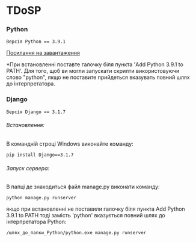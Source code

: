 # TDoSP

### Python
    Версія Python == 3.9.1  

[Посилання на завантаження](https://www.python.org/downloads/release/python-391/)  

*При встановленні поставте галочку біля пункта 'Add Python 3.9.1 to PATH'.
Для того, щоб ви могли запускати скрипти використовуючи слово "python",
якщо не поставите прийдеться вказувать повний шлях до інтерпретатора.

### Django
    Версія Django == 3.1.7

###### Встановлення:
В командній строці Windows виконайте команду:  
    
    pip install Django==3.1.7

###### Запуск сервера:
В папці де знаходиться файл manage.py виконати команду:  
    
    python manage.py runserver

якщо при встановленні не поставили галочку біля пункта Add Python 3.9.1 to PATH
тоді замість 'python' вказується повний шлях до інтерпретатора Python:  

    /шлях_до_папки_Python/python.exe manage.py runserver
            


